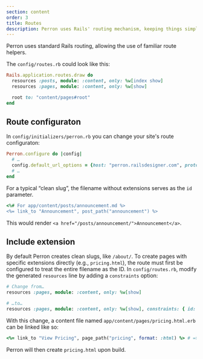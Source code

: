 ```yaml
---
section: content
order: 3
title: Routes
description: Perron uses Rails' routing mechanism, keeping things simple and easy.
---
```


Perron uses standard Rails routing, allowing the use of familiar route helpers.

The `config/routes.rb` could look like this:
```ruby
Rails.application.routes.draw do
  resources :posts, module: :content, only: %w[index show]
  resources :pages, module: :content, only: %w[show]

  root to: "content/pages#root"
end
```

## Route configuraton

In `config/initializers/perron.rb` you can change your site's route configuraton:
```ruby
Perron.configure do |config|
  # …
  config.default_url_options = {host: "perron.railsdesigner.com", protocol: "https", trailing_slash: true}
  # …
end
```

For a typical “clean slug”, the filename without extensions serves as the `id` parameter.
```ruby
<%# For app/content/posts/announcement.md %>
<%= link_to "Announcement", post_path("announcement") %>
```
This would render `<a href="/posts/announcement/">Announcement</a>`.


## Include extension

By default Perron creates clean slugs, like `/about/`. To create pages with specific extensions directly (e.g., `pricing.html`), the route must first be configured to treat the entire filename as the ID. In `config/routes.rb`, modify the generated `resources` line by adding a `constraints` option:

```ruby
# Change from…
resources :pages, module: :content, only: %w[show]

# …to…
resources :pages, module: :content, only: %w[show], constraints: { id: /[^\/]+/ }
```

With this change, a content file named `app/content/pages/pricing.html.erb` can be linked like so:
```ruby
<%= link_to "View Pricing", page_path("pricing", format: :html) %> # => <a href="/pricing.html">View Pricing</a>
```

Perron will then create `pricing.html` upon build.
